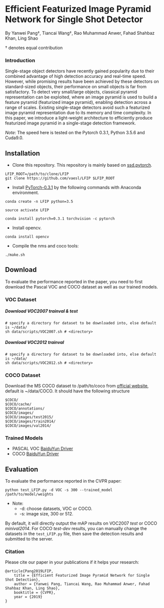 # Efficient Featurized Image Pyramid Network for Single Shot Detector

By Yanwei Pang†, Tiancai Wang†, Rao Muhammad Anwer, Fahad Shahbaz Khan, Ling Shao

† denotes equal contribution

### Introduction
Single-stage object detectors have recently gained popularity due to their combined advantage of high detection accuracy and real-time speed.
However, while promising results have been achieved by these detectors on standard-sized objects, their performance on small objects is far 
from satisfactory. To  detect very small/large objects, classical pyramid representation can be exploited, where an image pyramid is used to 
build a feature pyramid (featurized image pyramid), enabling detection across a range of scales. Existing single-stage detectors avoid such 
a featurized image pyramid representation due to its memory and time complexity. In this paper, we introduce a light-weight architecture to
efficiently produce featurized image pyramid in a single-stage detection framework.

*Note*: The speed here is tested on the Pytorch 0.3.1, Python 3.5.6 and Cuda9.0.

## Installation
- Clone this repository. This repository is mainly based on [ssd.pytorch](https://github.com/amdegroot/ssd.pytorch).

```Shell
LFIP_ROOT=/path/to/clone/LFIP
git clone https://github.com/vaesl/LFIP $LFIP_ROOT
```

- Install [PyTorch-0.3.1](http://pytorch.org/) by the following commands with Anaconda environment.

```Shell
conda create -n LFIP python=3.5
```

```Shell
source activate LFIP
```

```Shell
conda install pytorch=0.3.1 torchvision -c pytorch
```

- Install opencv. 
```Shell
conda install opencv
```

- Compile the nms and coco tools:
```Shell
./make.sh
```

## Download
To evaluate the performance reported in the paper, you need to first download the Pascal VOC and COCO dataset as well as
our trained models.

### VOC Dataset
##### Download VOC2007 trainval & test

```Shell
# specify a directory for dataset to be downloaded into, else default is ~/data/
sh data/scripts/VOC2007.sh # <directory>
```

##### Download VOC2012 trainval

```Shell
# specify a directory for dataset to be downloaded into, else default is ~/data/
sh data/scripts/VOC2012.sh # <directory>
```

### COCO Dataset
Download the MS COCO dataset to /path/to/coco from [official website](http://mscoco.org/), default is ~/data/COCO. It should have the following structure 
```Shell
$COCO/
$COCO/cache/
$COCO/annotations/
$COCO/images/
$COCO/images/test2015/
$COCO/images/train2014/
$COCO/images/val2014/
```

### Trained Models

* PASCAL VOC [BaiduYun Driver](https://pan.baidu.com/)
* COCO [BaiduYun Driver](https://pan.baidu.com/)

## Evaluation
To evaluate the performance reported in the CVPR paper:

```Shell
python test_LFIP.py -d VOC -s 300 --trained_model /path/to/model/weights
```

- Note:
  * -d: choose datasets, VOC or COCO.
  * -s: image size, 300 or 512.

By default, it will directly output the mAP results on VOC2007 *test* or COCO *minival2014*. For COCO *test-dev* results, you can manually change the datasets in the `test_LFIP.py` file, then save the detection results and submitted to the server. 

### Citation
Please cite our paper in your publications if it helps your research:

    @article{Pang2019LFIP,
        title = {Efficient Featurized Image Pyramid Network for Single Shot Detection},
        author = {Yanwei Pang, Tiancai Wang, Rao Muhammad Anwer, Fahad Shahbaz Khan, Ling Shao},
        booktitle = {CVPR},
        year = {2019}
    }
